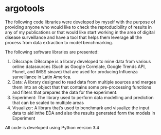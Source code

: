 # argotools



The  following  code  libraries  were  developed  by  myself  with  the  purpose  of  providing
anyone who would like to check the reproducibility of results in any of my publications or
that would like start working in the area of digital disease surveillance and have a tool that
helps them leverage all the process from data extraction to model benchmarking.


The following software libraries are presented:

1.  DBscrape:  DBscrape is a library developed to mine data from various online datasources (Such as Google Correlate, Google Trends API, Flunet, and IMSS sinave)
that are used for producing Influenza surveillance in Latin America.
2.  Data:  A library designed to read data from multiple sources and merges them into
an object that that contains some pre-processing functions and filters that prepares
the data for the experiment.
3.  Experiment: The library used to perform data modelling and prediction that can be
scaled to multiple areas
4.  Visualizer: A library that’s used to benchmark and visualize the input data to aid inthe EDA and also the results
generated form the models in Experiment

All code is developed using Python version 3.4
